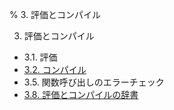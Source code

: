% 3. 評価とコンパイル

3. 評価とコンパイル

- 3.1. 評価
- [3.2. コンパイル](3.2.html)
- 3.5. 関数呼び出しのエラーチェック
- [3.8. 評価とコンパイルの辞書](3.8.html)
